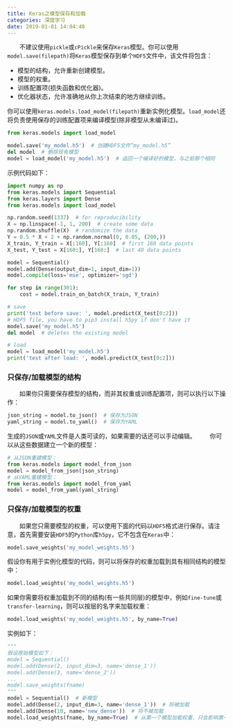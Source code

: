 ```yaml
---
title: Keras之模型保存和加载
categories: 深度学习
date: 2019-01-01 14:04:48
---
```

&emsp;&emsp;不建议使用`pickle`或`cPickle`来保存`Keras`模型。你可以使用`model.save(filepath)`将`Keras`模型保存到单个`HDF5`文件中，该文件将包含：<!--more-->

- 模型的结构，允许重新创建模型。
- 模型的权重。
- 训练配置项(损失函数和优化器)。
- 优化器状态，允许准确地从你上次结束的地方继续训练。

你可以使用`keras.models.load_model(filepath)`重新实例化模型。`load_model`还将负责使用保存的训练配置项来编译模型(除非模型从未编译过)。

``` python
from keras.models import load_model

model.save('my_model.h5')  # 创建HDF5文件“my_model.h5”
del model  # 删除现有模型
model = load_model('my_model.h5')  # 返回一个编译好的模型，与之前那个相同
```

示例代码如下：

``` python
import numpy as np
from keras.models import Sequential
from keras.layers import Dense
from keras.models import load_model

np.random.seed(1337)  # for reproducibility
X = np.linspace(-1, 1, 200)  # create some data
np.random.shuffle(X)  # randomize the data
Y = 0.5 * X + 2 + np.random.normal(0, 0.05, (200,))
X_train, Y_train = X[:160], Y[:160]  # first 160 data points
X_test, Y_test = X[160:], Y[160:]  # last 40 data points

model = Sequential()
model.add(Dense(output_dim=1, input_dim=1))
model.compile(loss='mse', optimizer='sgd')

for step in range(301):
    cost = model.train_on_batch(X_train, Y_train)

# save
print('test before save: ', model.predict(X_test[0:2]))
# HDF5 file, you have to pip3 install h5py if don't have it
model.save('my_model.h5')
del model  # deletes the existing model

# load
model = load_model('my_model.h5')
print('test after load: ', model.predict(X_test[0:2]))
```

### 只保存/加载模型的结构

&emsp;&emsp;如果你只需要保存模型的结构，而非其权重或训练配置项，则可以执行以下操作：

``` python
json_string = model.to_json()  # 保存为JSON
yaml_string = model.to_yaml()  # 保存为YAML
```

生成的`JSON`或`YAML`文件是人类可读的，如果需要的话还可以手动编辑。
&emsp;&emsp;你可以从这些数据建立一个新的模型：

``` python
# 从JSON重建模型：
from keras.models import model_from_json
model = model_from_json(json_string)
# 从YAML重建模型：
from keras.models import model_from_yaml
model = model_from_yaml(yaml_string)
```

### 只保存/加载模型的权重

&emsp;&emsp;如果您只需要模型的权重，可以使用下面的代码以`HDF5`格式进行保存。请注意，首先需要安装`HDF5`的`Python`库`h5py`，它不包含在`Keras`中：

``` python
model.save_weights('my_model_weights.h5')
```

假设你有用于实例化模型的代码，则可以将保存的权重加载到具有相同结构的模型中：

``` python
model.load_weights('my_model_weights.h5')
```

如果你需要将权重加载到不同的结构(有一些共同层)的模型中，例如`fine-tune`或`transfer-learning`，则可以按层的名字来加载权重：

``` python
model.load_weights('my_model_weights.h5', by_name=True)
```

实例如下：

``` python
"""
假设原始模型如下：
model = Sequential()
model.add(Dense(2, input_dim=3, name='dense_1'))
model.add(Dense(3, name='dense_2'))
...
model.save_weights(fname)
"""
model = Sequential()  # 新模型
model.add(Dense(2, input_dim=3, name='dense_1'))  # 将被加载
model.add(Dense(10, name='new_dense'))  # 将不被加载
model.load_weights(fname, by_name=True)  # 从第一个模型加载权重，只会影响第一层(dense_1)
```